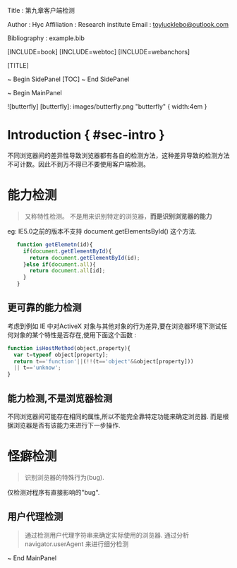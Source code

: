 Title         : 第九章客户端检测

Author        : Hyc
Affiliation   : Research institute
Email         : toylucklebo@outlook.com

Bibliography  : example.bib

[INCLUDE=book]
[INCLUDE=webtoc]
[INCLUDE=webanchors]

[TITLE]

~ Begin SidePanel
[TOC]
~ End SidePanel

~ Begin MainPanel

![butterfly]
[butterfly]: images/butterfly.png "butterfly"  { width:4em }
# Introduction     { #sec-intro }

不同浏览器间的差异性导致浏览器都有各自的检测方法，这种差异导致的检测方法不可计数。因此不到万不得已不要使用客户端检测。

# 能力检测

> 又称特性检测。 不是用来识别特定的浏览器，**而是识别浏览器的能力**

eg: IE5.0之前的版本不支持 document.getElementsById() 这个方法.

```javascript
   function getElemetn(id){
     if(document.getElementById){
       return document.getElementById(id);
     }else if(document.all){
       return document.all[id];
     }
   }
```
## 更可靠的能力检测
考虑到例如 IE 中对ActiveX 对象与其他对象的行为差异,要在浏览器环境下测试任何对象的某个特性是否存在,使用下面这个函数 :

``` javascript
function isHostMethod(object,property){
  var t=typeof object[property];
  return t=='function'||(!!(t=='object'&&object[property]))
  || t=='unknow';
}
```
## 能力检测,不是浏览器检测
不同浏览器间可能存在相同的属性,所以不能完全靠特定功能来确定浏览器.
而是根据浏览器是否有该能力来进行下一步操作.

# 怪癖检测
> 识别浏览器的特殊行为(bug).

仅检测对程序有直接影响的"bug".

## 用户代理检测
> 通过检测用户代理字符串来确定实际使用的浏览器.
通过分析 navigator.userAgent 来进行细分检测

~ End MainPanel